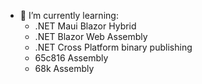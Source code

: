 - 🌱 I’m currently learning:  
  - .NET Maui Blazor Hybrid
  - .NET Blazor Web Assembly
  - .NET Cross Platform binary publishing
  - 65c816 Assembly
  - 68k Assembly
